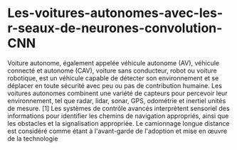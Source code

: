 # Les-voitures-autonomes-avec-les-r-seaux-de-neurones-convolution-CNN
Voiture autonome, également appelée véhicule autonome (AV), véhicule connecté et autonome (CAV), voiture sans conducteur, robot ou voiture robotique, est un véhicule capable de détecter son environnement et se déplacer en toute sécurité avec peu ou pas de contribution humaine. Les voitures autonomes combinent une variété de capteurs pour percevoir leur environnement, tel que radar, lidar, sonar, GPS, odométrie et inertiel unités de mesure. [1] Les systèmes de contrôle avancés interprètent sensoriel des informations pour identifier les chemins de navigation appropriés, ainsi que les obstacles et la signalisation appropriée. Le camionnage longue distance est considéré comme étant à l'avant-garde de l'adoption et mise en œuvre de la technologie
